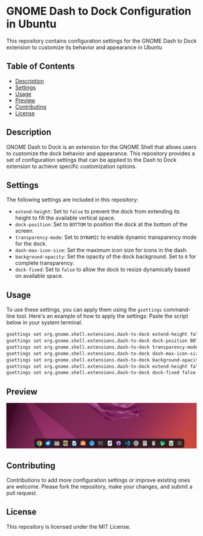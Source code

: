 # GNOME Dash to Dock Configuration in Ubuntu

This repository contains configuration settings for the GNOME Dash to Dock extension to customize its behavior and appearance in Ubuntu

## Table of Contents

- [Description](#description)
- [Settings](#settings)
- [Usage](#usage)
- [Preview](#preview)
- [Contributing](#contributing)
- [License](#license)

## Description

GNOME Dash to Dock is an extension for the GNOME Shell that allows users to customize the dock behavior and appearance. This repository provides a set of configuration settings that can be applied to the Dash to Dock extension to achieve specific customization options.

## Settings

The following settings are included in this repository:

- `extend-height`: Set to `false` to prevent the dock from extending its height to fill the available vertical space.
- `dock-position`: Set to `BOTTOM` to position the dock at the bottom of the screen.
- `transparency-mode`: Set to `DYNAMIC` to enable dynamic transparency mode for the dock.
- `dash-max-icon-size`: Set the maximum icon size for icons in the dash.
- `background-opacity`: Set the opacity of the dock background. Set to `0` for complete transparency.
- `dock-fixed`: Set to `false` to allow the dock to resize dynamically based on available space.

## Usage

To use these settings, you can apply them using the `gsettings` command-line tool. Here's an example of how to apply the settings:
Paste the script below in your system terminal.

```bash
gsettings set org.gnome.shell.extensions.dash-to-dock extend-height false
gsettings set org.gnome.shell.extensions.dash-to-dock dock-position BOTTOM
gsettings set org.gnome.shell.extensions.dash-to-dock transparency-mode DYNAMIC
gsettings set org.gnome.shell.extensions.dash-to-dock dash-max-icon-size 36
gsettings set org.gnome.shell.extensions.dash-to-dock background-opacity 0
gsettings set org.gnome.shell.extensions.dash-to-dock extend-height false
gsettings set org.gnome.shell.extensions.dash-to-dock dock-fixed false
```
## Preview
![Desktop view](/preview/Screenshot%20from%202024-04-14%2018-45-49.png)



## Contributing
Contributions to add more configuration settings or improve existing ones are welcome. Please fork the repository, make your changes, and submit a pull request.

## License
This repository is licensed under the MIT License.


